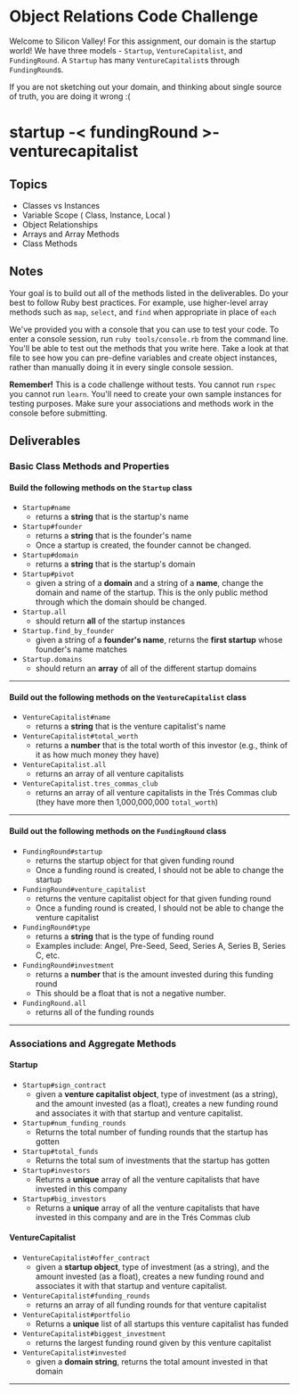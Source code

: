 # Object Relations Code Challenge

Welcome to Silicon Valley! For this assignment, our domain is the startup world! We have three models - `Startup`, `VentureCapitalist`, and `FundingRound`. A `Startup` has many `VentureCapitalist`s through `FundingRound`s.

If you are not sketching out your domain, and thinking about single source of truth,
you are doing it wrong :(

# startup -< fundingRound >- venturecapitalist

## Topics

- Classes vs Instances
- Variable Scope ( Class, Instance, Local )
- Object Relationships
- Arrays and Array Methods
- Class Methods

## Notes

Your goal is to build out all of the methods listed in the deliverables. Do your best to follow Ruby best practices. For example, use higher-level array methods such as `map`, `select`, and `find` when appropriate in place of `each`

We've provided you with a console that you can use to test your code. To enter a console session, run `ruby tools/console.rb` from the command line. You'll be able to test out the methods that you write here. Take a look at that file to see how you can pre-define variables and create object instances, rather than manually doing it in every single console session.

**Remember!** This is a code challenge without tests. You cannot run `rspec` you cannot run `learn`. You'll need to create your own sample instances for testing purposes. Make sure your associations and methods work in the console before submitting.

## Deliverables

### Basic Class Methods and Properties

#### Build the following methods on the `Startup` class

- `Startup#name`
  - returns a **string** that is the startup's name
- `Startup#founder`
  - returns a **string** that is the founder's name
  - Once a startup is created, the founder cannot be changed.
- `Startup#domain`
  - returns a **string** that is the startup's domain
- `Startup#pivot`
  - given a string of a **domain** and a string of a **name**, change the domain
    and name of the startup. This is the only public method through which the
    domain should be changed.
- `Startup.all`
  - should return **all** of the startup instances
- `Startup.find_by_founder`
  - given a string of a **founder's name**, returns the **first startup** whose founder's name matches
- `Startup.domains`
  - should return an **array** of all of the different startup domains

---

#### Build out the following methods on the `VentureCapitalist` class

- `VentureCapitalist#name`
  - returns a **string** that is the venture capitalist's name
- `VentureCapitalist#total_worth`
  - returns a **number** that is the total worth of this investor (e.g., think of it as how much money they have)
- `VentureCapitalist.all`
  - returns an array of all venture capitalists
- `VentureCapitalist.tres_commas_club`
  - returns an array of all venture capitalists in the Trés Commas club (they have more then 1,000,000,000 `total_worth`)

---

#### Build out the following methods on the `FundingRound` class

- `FundingRound#startup`
  - returns the startup object for that given funding round
  - Once a funding round is created, I should not be able to change the startup
- `FundingRound#venture_capitalist`
  - returns the venture capitalist object for that given funding round
  - Once a funding round is created, I should not be able to change the venture capitalist
- `FundingRound#type`
  - returns a **string** that is the type of funding round
  - Examples include: Angel, Pre-Seed, Seed, Series A, Series B, Series C, etc.
- `FundingRound#investment`
  - returns a **number** that is the amount invested during this funding round
  - This should be a float that is not a negative number.
- `FundingRound.all`
  - returns all of the funding rounds

---

### Associations and Aggregate Methods

#### Startup

- `Startup#sign_contract`
  - given a **venture capitalist object**, type of investment (as a string), and the amount invested (as a float), creates a new funding round and associates it with that startup and venture capitalist.
- `Startup#num_funding_rounds`
  - Returns the total number of funding rounds that the startup has gotten
- `Startup#total_funds`
  - Returns the total sum of investments that the startup has gotten
- `Startup#investors`
  - Returns a **unique** array of all the venture capitalists that have invested in this company
- `Startup#big_investors`
  - Returns a **unique** array of all the venture capitalists that have invested in this company and are in the Trés Commas club

#### VentureCapitalist

- `VentureCapitalist#offer_contract`
  - given a **startup object**, type of investment (as a string), and the amount invested (as a float), creates a new funding round and associates it with that startup and venture capitalist.
- `VentureCapitalist#funding_rounds`
  - returns an array of all funding rounds for that venture capitalist
- `VentureCapitalist#portfolio`
  - Returns a **unique** list of all startups this venture capitalist has funded
- `VentureCapitalist#biggest_investment`
  - returns the largest funding round given by this venture capitalist
- `VentureCapitalist#invested`
  - given a **domain string**, returns the total amount invested in that domain

---

